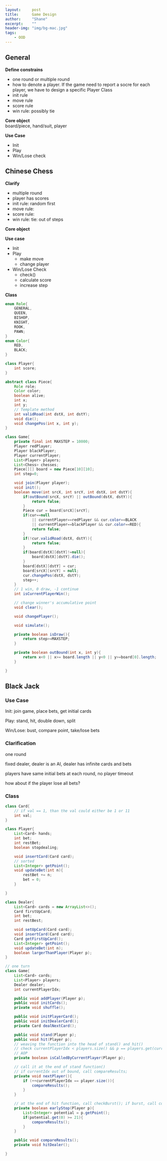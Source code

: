 ```yaml
---
layout:     post
title:      Game Design
author:     "Shane"
excerpt:    ""
header-img: "img/bg-mac.jpg"
tags:
    - OOD
---
```

## General

**Define constrains**<br/>
- one round or multiple round
- how to denote a player. If the game need to report a socre for each player, we have to design a specific Player Class
- init rule
- move rule
- score rule
- win rule: possibly tie

**Core object**<br/>
board/piece,  hand/suit, player

**Use Case**<br/>
- Init
- Play
- Win/Lose check

## Chinese Chess

**Clarify**<br/>
- multiple round
- player has scores
- init rule: random first
- move rule: 
- score rule: 
- win rule: tie: out of steps

**Core object**<br/>

**Use case**<br/>
- Init
- Play
    - make move
    - change player
- Win/Lose Check
    - check()
    - calculate score
    - increase step

**Class**<br/>

```java
enum Role{
    GENERAL,
    QUEEN,
    BISHOP,
    KNIGHT,
    ROOK,
    PAWN;
}
enum Color{
    RED,
    BLACK;
}

class Player{
    int score;
}

abstract class Piece{
    Role role;
    Color color;
    boolean alive;
    int x;
    int y;
    // Template method
    int validRoad(int dstX, int dstY);
    void die();
    void changePos(int x, int y);
}

class Game{
    private final int MAXSTEP = 10000;
    Player redPlayer;
    Player blackPlayer;
    Player currentPlayer;
    List<Player> players;
    List<Chess> chesses;
    Piece[][] board = new Piece[10][10];
    int step=0;

    void join(Player player);
    void init();
    boolean move(int srcX, int srcY, int dstX, int dstY){
        if(outBound(srcX, srcY) || outBound(dstX, dstY)){
            return false;
        }
        Piece cur = board[srcX][srcY];
        if(cur==null
            || currentPlayer==redPlayer && cur.color==BLACK
            || currentPlayer==blackPlayer && cur.color==RED){
            return false;
        }
        if(!cur.validRoad(dstX, dstY)){
            return false;
        }
        if(board[dstX][dstY]!=null){
            board[dstX][dstY].die();
        }
        board[dstX][dstY] = cur;
        board[srcX][srcY] = null;
        cur.changePos(dstX, dstY);
        step++;
    }
    // 1 win, 0 draw, -1 continue
    int isCurrentPlayerWin();

    // change winner's accumulative point
    void clear();

    void changePlayer();

    void simulate();

    private boolean isDraw(){
        return step>=MAXSTEP;
    }

    private boolean outBound(int x, int y){
        return x<0 || x>= board.length || y<0 || y>=board[0].length;
    }

}


```

## Black Jack

### Use Case
Init: join game, place bets, get initial cards

Play: stand, hit, double down, split

Win/Lose: bust, compare point, take/lose bets

### Clarification

one round

fixed dealer, dealer is an AI, dealer has infinite cards and bets

players have same initial bets at each round, no player timeout

how about if the player lose all bets?

### Class
```java
class Card{
    // if val == 1, than the val could either be 1 or 11
    int val;
}

class Player{
    List<Card> hands;
    int bet;
    int restBet;
    boolean stopdealing;

    void insertCard(Card card);
    // sorted
    List<Integer> getPoint();
    void updateBet(int n){
        restBet += n;
        bet = 0;
    }

}

class Dealer{
    List<Card> cards = new ArrayList<>();
    Card firstUpCard;
    int bet;
    int restBest;

    void setUpCard(Card card);
    void insertCard(Card card);
    Card getFirstUpCard();
    List<Integer> getPoint();
    void updateBet(int n);
    boolean largerThanPlayer(Player p);
}

// one turn
class Game{
    List<Card> cards;
    List<Player> players;
    Dealer dealer;
    int currentPlayerIdx;

    public void addPlayer(Player p);
    public void initCards();
    private void shuffle();

    public void initPlayerCard();
    public void initDealerCard();
    private Card dealNextCard();

    public void stand(Player p);
    public void hit(Player p);
    // weaving the function into the head of stand() and hit()
    // check currentPlayerIdx < players.size() && p == players.get(currentPlayerIdx)
    // AOP
    private boolean isCalledByCurrentPlayer(Player p);

    // call it at the end of stand function()
    // if currentIdx out of bound, call compareResults;
    private void nextPlayer(){
        if (++currentPlayerIdx == player.size()){
            compareResults();
        }
    }

    // at the end of hit function, call checkBurst(); if burst, call compareResult()
    private boolean earlyStop(Player p){
        List<Integer> potential = p.getPoint();
        if(potential.get(0) >= 21){
            compareResults();
        }
    }

    public void compareResults();
    private void hitDealer();

}
```